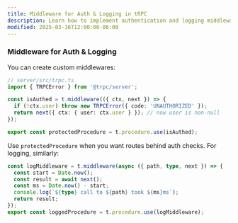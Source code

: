 ```yaml
---
title: Middleware for Auth & Logging in tRPC
description: Learn how to implement authentication and logging middleware in tRPC for secure and well-monitored API endpoints.
modified: 2025-03-16T12:00:00-06:00
---
```


### Middleware for Auth & Logging

You can create custom middlewares:

```ts
// server/src/trpc.ts
import { TRPCError } from '@trpc/server';

const isAuthed = t.middleware(({ ctx, next }) => {
  if (!ctx.user) throw new TRPCError({ code: 'UNAUTHORIZED' });
  return next({ ctx: { user: ctx.user } }); // now user is non-null
});

export const protectedProcedure = t.procedure.use(isAuthed);
```

Use `protectedProcedure` when you want routes behind auth checks. For logging, similarly:

```ts
const logMiddleware = t.middleware(async ({ path, type, next }) => {
  const start = Date.now();
  const result = await next();
  const ms = Date.now() - start;
  console.log(`${type} call to ${path} took ${ms}ms`);
  return result;
});
export const loggedProcedure = t.procedure.use(logMiddleware);
```

